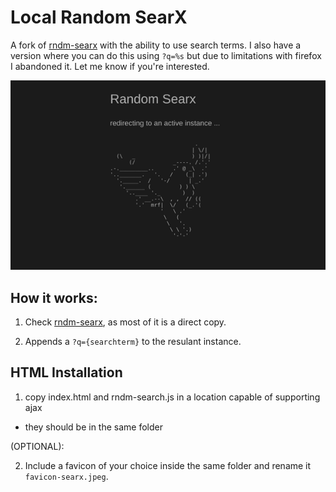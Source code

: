 # Local Random SearX

A fork of [rndm-searx](https://github.com/ktleary/random-searx) with the ability to use search terms. I also have a version where you can do this using `?q=%s` but due to limitations with firefox I abandoned it. Let me know if you're interested.

![random searx screen](random-searx.png)

## How it works:

1. Check [rndm-searx](https://github.com/ktleary/random-searx), as most of it is a direct copy.

2. Appends a `?q={searchterm}` to the resulant instance.

## HTML Installation

1. copy index.html and rndm-search.js in a location capable of supporting ajax
- they should be in the same folder

(OPTIONAL):

2. Include a favicon of your choice inside the same folder and rename it `favicon-searx.jpeg`.
